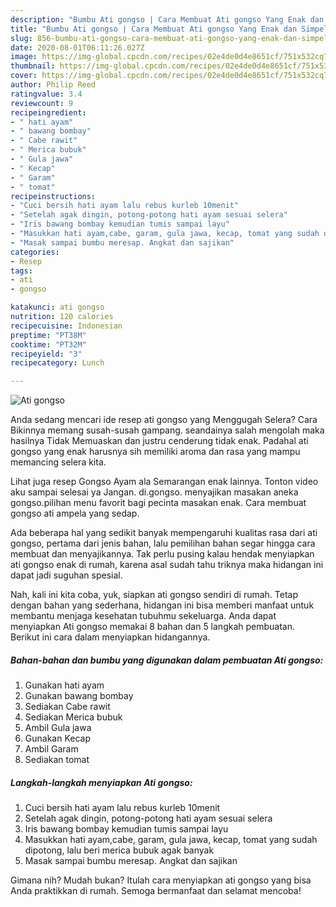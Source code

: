 ```yaml
---
description: "Bumbu Ati gongso | Cara Membuat Ati gongso Yang Enak dan Simpel"
title: "Bumbu Ati gongso | Cara Membuat Ati gongso Yang Enak dan Simpel"
slug: 856-bumbu-ati-gongso-cara-membuat-ati-gongso-yang-enak-dan-simpel
date: 2020-08-01T06:11:26.027Z
image: https://img-global.cpcdn.com/recipes/02e4de0d4e8651cf/751x532cq70/ati-gongso-foto-resep-utama.jpg
thumbnail: https://img-global.cpcdn.com/recipes/02e4de0d4e8651cf/751x532cq70/ati-gongso-foto-resep-utama.jpg
cover: https://img-global.cpcdn.com/recipes/02e4de0d4e8651cf/751x532cq70/ati-gongso-foto-resep-utama.jpg
author: Philip Reed
ratingvalue: 3.4
reviewcount: 9
recipeingredient:
- " hati ayam"
- " bawang bombay"
- " Cabe rawit"
- " Merica bubuk"
- " Gula jawa"
- " Kecap"
- " Garam"
- " tomat"
recipeinstructions:
- "Cuci bersih hati ayam lalu rebus kurleb 10menit"
- "Setelah agak dingin, potong-potong hati ayam sesuai selera"
- "Iris bawang bombay kemudian tumis sampai layu"
- "Masukkan hati ayam,cabe, garam, gula jawa, kecap, tomat yang sudah dipotong, lalu beri merica bubuk agak banyak"
- "Masak sampai bumbu meresap. Angkat dan sajikan"
categories:
- Resep
tags:
- ati
- gongso

katakunci: ati gongso 
nutrition: 120 calories
recipecuisine: Indonesian
preptime: "PT38M"
cooktime: "PT32M"
recipeyield: "3"
recipecategory: Lunch

---
```



![Ati gongso](https://img-global.cpcdn.com/recipes/02e4de0d4e8651cf/751x532cq70/ati-gongso-foto-resep-utama.jpg)

Anda sedang mencari ide resep ati gongso yang Menggugah Selera? Cara Bikinnya memang susah-susah gampang. seandainya salah mengolah maka hasilnya Tidak Memuaskan dan justru cenderung tidak enak. Padahal ati gongso yang enak harusnya sih memiliki aroma dan rasa yang mampu memancing selera kita.

Lihat juga resep Gongso Ayam ala Semarangan enak lainnya. Tonton video aku sampai selesai ya Jangan. di.gongso. menyajikan masakan aneka gongso.pilihan menu favorit bagi pecinta masakan enak. Cara membuat gongso ati ampela yang sedap.

Ada beberapa hal yang sedikit banyak mempengaruhi kualitas rasa dari ati gongso, pertama dari jenis bahan, lalu pemilihan bahan segar hingga cara membuat dan menyajikannya. Tak perlu pusing kalau hendak menyiapkan ati gongso enak di rumah, karena asal sudah tahu triknya maka hidangan ini dapat jadi suguhan spesial.


Nah, kali ini kita coba, yuk, siapkan ati gongso sendiri di rumah. Tetap dengan bahan yang sederhana, hidangan ini bisa memberi manfaat untuk membantu menjaga kesehatan tubuhmu sekeluarga. Anda dapat menyiapkan Ati gongso memakai 8 bahan dan 5 langkah pembuatan. Berikut ini cara dalam menyiapkan hidangannya.

<!--inarticleads1-->

##### Bahan-bahan dan bumbu yang digunakan dalam pembuatan Ati gongso:

1. Gunakan  hati ayam
1. Gunakan  bawang bombay
1. Sediakan  Cabe rawit
1. Sediakan  Merica bubuk
1. Ambil  Gula jawa
1. Gunakan  Kecap
1. Ambil  Garam
1. Sediakan  tomat




<!--inarticleads2-->

##### Langkah-langkah menyiapkan Ati gongso:

1. Cuci bersih hati ayam lalu rebus kurleb 10menit
1. Setelah agak dingin, potong-potong hati ayam sesuai selera
1. Iris bawang bombay kemudian tumis sampai layu
1. Masukkan hati ayam,cabe, garam, gula jawa, kecap, tomat yang sudah dipotong, lalu beri merica bubuk agak banyak
1. Masak sampai bumbu meresap. Angkat dan sajikan




Gimana nih? Mudah bukan? Itulah cara menyiapkan ati gongso yang bisa Anda praktikkan di rumah. Semoga bermanfaat dan selamat mencoba!
